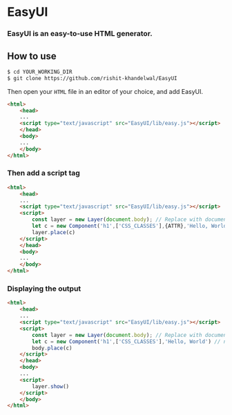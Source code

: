 # EasyUI

### EasyUI is an easy-to-use HTML generator.

## How to use
```bash
$ cd YOUR_WORKING_DIR
$ git clone https://github.com/rishit-khandelwal/EasyUI
```

Then open your ```HTML``` file in an editor of your choice, and add EasyUI.

```html
<html>
	<head>
	...
	<script type="text/javascript" src="EasyUI/lib/easy.js"></script>
	</head>
	<body>
	...
	</body>
</html>
```

### Then add a script tag
```html
<html>
	<head>
	...
	<script type="text/javascript" src="EasyUI/lib/easy.js"></script>
	<script>
		const layer = new Layer(document.body); // Replace with document.getElementById('id') if you want everything in one element
		let c = new Component('h1',['CSS_CLASSES'],{ATTR},'Hello, World') // new Component(TAGNAME,[CSS_CLASSES],{ATTRIBUTES},Content)
		layer.place(c)
	</script>
	</head>
	<body>
	...
	</body>
</html>
```

### Displaying the output
```html
<html>
	<head>
	...
	<script type="text/javascript" src="EasyUI/lib/easy.js"></script>
	<script>
		const layer = new Layer(document.body); // Replace with document.getElementById('id') if you want everything in one element
		let c = new Component('h1',['CSS_CLASSES'],'Hello, World') // new Component(TAGNAME,[CSS_CLASSES],Content)
		body.place(c)
	</script>
	</head>
	<body>
	...
	<script>
		layer.show()
	</script>
	</body>
</html>
```